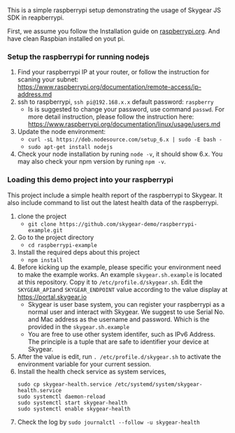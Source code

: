 This is a simple raspberrypi setup demonstrating the usage of Skygear JS SDK in
reapberrypi.

First, we assume you follow the Installation guide on 
[raspberrypi.org](https://www.raspberrypi.org/documentation/installation/).
And have clean Raspbian installed on yout pi.

### Setup the raspberrypi for running nodejs
1. Find your raspberrypi IP at your router, or follow the instruction for
   scaning your subnet:
   https://www.raspberrypi.org/documentation/remote-access/ip-address.md
1. ssh to raspberrypi, `ssh pi@192.168.x.x` default password: `raspberry`
   - Is is suggested to change your password, use command `passwd`. For more
     detail instruction, please follow the instruction here:
     https://www.raspberrypi.org/documentation/linux/usage/users.md 
1. Update the node environment:
    - `curl -sL https://deb.nodesource.com/setup_6.x | sudo -E bash -`
    - `sudo apt-get install nodejs`
1. Check your node installation by runing `node -v`, it should show 6.x. You may
   also check your npm version by runing `npm -v`.


### Loading this demo project into your raspberrypi

This project include a simple health report of the raspberrypi to Skygear. It
also include command to list out the latest health data of the raspberrypi.

1. clone the project
   - `git clone https://github.com/skygear-demo/raspberrypi-example.git`
1. Go to the project directory
   - `cd raspberrypi-example`
1. Install the required deps about this project
   - `npm install`
1. Before kicking up the example, please specific your environment need to
   make the example works. An example `skygear.sh.example` is located at this
   repository. Copy it to `/etc/profile.d/skygear.sh`. Edit the `SKYGEAR_API`and
   `SKYGEAR_ENDPOINT` value according to the value display at
   https://portal.skygear.io
    -  Skygear is user base system, you can register your raspberrypi as a normal
       user and interact with Skygear. We suggest to use Serial No. and Mac
       address as the username and password. Which is the provided in the
       `skygear.sh.example` 
    -  You are free to use other system identifer, such as IPv6 Address. The
       principle is a tuple that are safe to identifier your device at Skygear.
1. After the value is edit, run `. /etc/profile.d/skygear.sh` to activate the
   environment variable for your current session.
1. Install the health check service as system services,
   ``` shell
   sudo cp skygear-health.service /etc/systemd/system/skygear-health.service
   sudo systemctl daemon-reload
   sudo systemctl start skygear-health
   sudo systemctl enable skygear-health
   ```
1. Check the log by `sudo journalctl --follow -u skygear-health`

